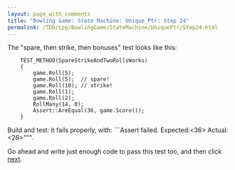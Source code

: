 ```yaml
---
layout: page_with_comments
title: "Bowling Game: State Machine: Unique_Ptr: Step 24"
permalink: /TDD/cpp/BowlingGame/StateMachine/UniquePtr/Step24.html
---
```


The "spare, then strike, then bonuses" test looks like this:
```
    TEST_METHOD(SpareStrikeAndTwoRollsWorks)
    {
        game.Roll(5);
        game.Roll(5);  // spare!
        game.Roll(10); // strike!
        game.Roll(1);
        game.Roll(2);
        RollMany(14, 0);
        Assert::AreEqual(36, game.Score());
    }
```

Build and test:  it fails properly, with: ```Assert failed. Expected:<36> Actual:<26>""".

Go ahead and write just enough code to pass this test too, and then click [next](Step25.html).
